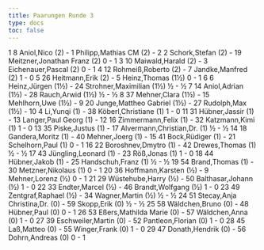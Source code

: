 ```yaml
---
title: Paarungen Runde 3
type: docs
toc: false
---
```

<runde>
1	8	Aniol,Nico		(2)	-	1	Philipp,Mathias	CM	(2)		-		 
2	2	Schork,Stefan		(2)	-	19	Meitzner,Jonathan Franz		(2)	0	-	1	 
3	10	Maiwald,Harald		(2)	-	3	Eichenauer,Pascal		(2)	0	-	1	 
4	12	Rohmeiß,Roberto		(2)	-	7	Jandke,Manfred		(2)	1	-	0	 
5	26	Heitmann,Erik		(2)	-	5	Heinz,Thomas		(1½)	0	-	1	 
6	6	Heinz,Jürgen		(1½)	-	24	Strohner,Maximilian		(1½)	½	-	½	 
7	14	Aniol,Adrian		(1½)	-	28	Rauch,Arwid		(1½)	½	-	½	 
8	37	Mehner,Clara		(1½)	-	15	Mehlhorn,Uwe		(1½)		-		 
9	20	Junge,Mattheo Gabriel		(1½)	-	27	Rudolph,Max		(1½)		-		 
10	4	Li,Yunqi		(1)	-	38	Köberl,Christiane		(1)	1	-	0	 
11	31	Hübner,Jassir		(1)	-	13	Langer,Paul Georg		(1)		-		 
12	16	Zimmermann,Felix		(1)	-	32	Katzmann,Kimi		(1)	1	-	0	 
13	35	Piske,Justus		(1)	-	17	Alvermann,Christian,Dr.		(1)	½	-	½	 
14	18	Gandera,Moritz		(1)	-	40	Mehner,Joerg		(1)		-		 
15	41	Bock,Rüdiger		(1)	-	21	Schelhorn,Paul		(1)	0	-	1	 
16	22	Boroshnev,Dmytro		(1)	-	42	Drewes,Thomas		(1)	½	-	½	 
17	43	Jüngling,Leonard		(1)	-	23	Röß,Jonas		(1)	1	-	0	 
18	44	Hübner,Jakob		(1)	-	25	Handschuh,Franz		(1)	½	-	½	 
19	54	Brand,Thomas		(1)	-	30	Metzner,Nikolaus		(1)	0	-	1	 
20	36	Hoffmann,Karsten		(½)	-	9	Mehner,Lorenz		(½)	0	-	1	 
21	29	Wüstehube,Harry		(½)	-	50	Balthasar,Johann		(½)	1	-	0	 
22	33	Endter,Marcel		(½)	-	46	Brandt,Wolfgang		(½)	1	-	0	 
23	49	Zentgraf,Raphael		(½)	-	34	Wagner,Martin		(½)	½	-	½	 
24	51	Stecay,Anja Christina,Dr.		(0)	-	59	Skopp,Erik		(0)	½	-	½	 
25	58	Wäldchen,Bruno		(0)	-	48	Hübner,Paul		(0)	0	-	1	 
26	53	Eßers,Mathilda Marie		(0)	-	57	Wäldchen,Anna		(0)	1	-	0	 
27	39	Eschweiler,Martin		(0)	-	52	Pantleon,Florian		(0)	1	-	0	 
28	45	Laß,Matteo		(0)	-	55	Winger,Frank		(0)	1	-	0	 
29	47	Donath,Hendrik		(0)	-	56	Dohrn,Andreas		(0)	0	-	1	 		 
</runde>